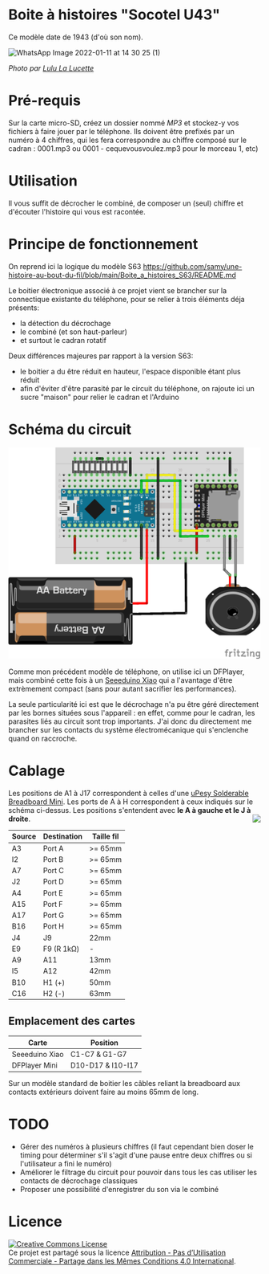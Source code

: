 # Boite à histoires "Socotel U43"

Ce modèle date de 1943 (d'où son nom).

![WhatsApp Image 2022-01-11 at 14 30 25 (1)](https://user-images.githubusercontent.com/1282106/149672898-92151184-353d-4b62-b923-86ea2b3fc8f1.jpeg)

*Photo par [Lulu La Lucette](https://lululalucette.com)*

# Pré-requis
Sur la carte micro-SD, créez un dossier nommé *MP3* et stockez-y vos fichiers à faire jouer par le téléphone.
Ils doivent être prefixés par un numéro à 4 chiffres, qui les fera correspondre au chiffre composé sur le cadran : 0001.mp3 ou 0001 - cequevousvoulez.mp3 pour le morceau 1, etc)

# Utilisation
Il vous suffit de décrocher le combiné, de composer un (seul) chiffre et d'écouter l'histoire qui vous est racontée.

# Principe de fonctionnement
On reprend ici la logique du modèle S63 https://github.com/samy/une-histoire-au-bout-du-fil/blob/main/Boite_a_histoires_S63/README.md

Le boitier électronique associé à ce projet vient se brancher sur la connectique existante du téléphone, pour se relier à trois éléments déja présents:
- la détection du décrochage
- le combiné (et son haut-parleur)
- et surtout le cadran rotatif

Deux différences majeures par rapport à la version S63:
- le boitier a du être réduit en hauteur, l'espace disponible étant plus réduit
- afin d'éviter d'être parasité par le circuit du téléphone, on rajoute ici un sucre "maison" pour relier le cadran et l'Arduino

# Schéma du circuit

<p>
  <img src="./Schema.png" >
</p>

Comme mon précédent modèle de téléphone, on utilise ici un DFPlayer, mais combiné cette fois à un [Seeeduino Xiao](https://wiki.seeedstudio.com/Seeeduino-XIAO/) qui a l'avantage d'être extrèmement compact (sans pour autant sacrifier les performances).

La seule particularité ici est que le décrochage n'a pu être géré directement par les bornes situées sous l'appareil : en effet, comme pour le cadran, les parasites liés au circuit sont trop importants. J'ai donc du directement me brancher sur les contacts du système électromécanique qui s'enclenche quand on raccroche.

# Cablage
Les positions de A1 à J17 correspondent à celles d'une [uPesy Solderable Breadboard Mini](https://www.upesy.com/products/upesy-protoboard-breadboard-mini).
Les ports de A à H correspondent à ceux indiqués sur le schéma ci-dessus. Les positions s'entendent avec __le A à gauche et le J à droite__.
<img align="right"  src="https://user-images.githubusercontent.com/1282106/155591042-66556872-096d-4949-834d-dfcb9558b7a0.png">

| Source    | Destination | Taille fil |
| ------------- | ------------- | ------------- |
| A3  | Port A  | >= 65mm |
| I2  | Port B  | >= 65mm |
| A7  | Port C  | >= 65mm |
| J2  | Port D  | >= 65mm |
| A4  | Port E  | >= 65mm |
| A15  | Port F  | >= 65mm |
| A17  | Port G  | >= 65mm |
| B16  | Port H  | >= 65mm |
| J4 | J9 | 22mm
| E9 | F9 (R 1kΩ) | - |
| A9 | A11 | 13mm |
| I5 | A12 | 42mm |
| B10 | H1 (+) | 50mm |
| C16 | H2 (-) | 63mm |

## Emplacement des cartes
| Carte    | Position |
| ------------- | ------------- |
| Seeeduino Xiao  | C1-C7 & G1-G7 |
| DFPlayer Mini  | D10-D17 & I10-I17 |

Sur un modèle standard de boitier les câbles reliant la breadboard aux contacts extérieurs doivent faire au moins 65mm de long.

# TODO
- Gérer des numéros à plusieurs chiffres (il faut cependant bien doser le timing pour déterminer s'il s'agit d'une pause entre deux chiffres ou si l'utilisateur a fini le numéro)
- Améliorer le filtrage du circuit pour pouvoir dans tous les cas utiliser les contacts de décrochage classiques
- Proposer une possibilité d'enregistrer du son via le combiné

# Licence
<a rel="license" href="http://creativecommons.org/licenses/by-nc-sa/4.0/"><img alt="Creative Commons License" style="border-width:0" src="https://i.creativecommons.org/l/by-nc-sa/4.0/88x31.png" /></a><br />Ce projet est partagé sous la licence <a rel="license" href="http://creativecommons.org/licenses/by-nc-sa/4.0/">Attribution - Pas d’Utilisation Commerciale - Partage dans les Mêmes Conditions 4.0 International</a>.

